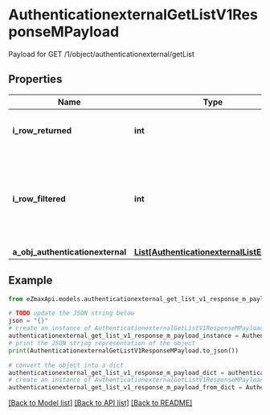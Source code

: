 # AuthenticationexternalGetListV1ResponseMPayload

Payload for GET /1/object/authenticationexternal/getList

## Properties

Name | Type | Description | Notes
------------ | ------------- | ------------- | -------------
**i_row_returned** | **int** | The number of rows returned | 
**i_row_filtered** | **int** | The number of rows matching your filters (if any) or the total number of rows | 
**a_obj_authenticationexternal** | [**List[AuthenticationexternalListElement]**](AuthenticationexternalListElement.md) |  | 

## Example

```python
from eZmaxApi.models.authenticationexternal_get_list_v1_response_m_payload import AuthenticationexternalGetListV1ResponseMPayload

# TODO update the JSON string below
json = "{}"
# create an instance of AuthenticationexternalGetListV1ResponseMPayload from a JSON string
authenticationexternal_get_list_v1_response_m_payload_instance = AuthenticationexternalGetListV1ResponseMPayload.from_json(json)
# print the JSON string representation of the object
print(AuthenticationexternalGetListV1ResponseMPayload.to_json())

# convert the object into a dict
authenticationexternal_get_list_v1_response_m_payload_dict = authenticationexternal_get_list_v1_response_m_payload_instance.to_dict()
# create an instance of AuthenticationexternalGetListV1ResponseMPayload from a dict
authenticationexternal_get_list_v1_response_m_payload_from_dict = AuthenticationexternalGetListV1ResponseMPayload.from_dict(authenticationexternal_get_list_v1_response_m_payload_dict)
```
[[Back to Model list]](../README.md#documentation-for-models) [[Back to API list]](../README.md#documentation-for-api-endpoints) [[Back to README]](../README.md)


